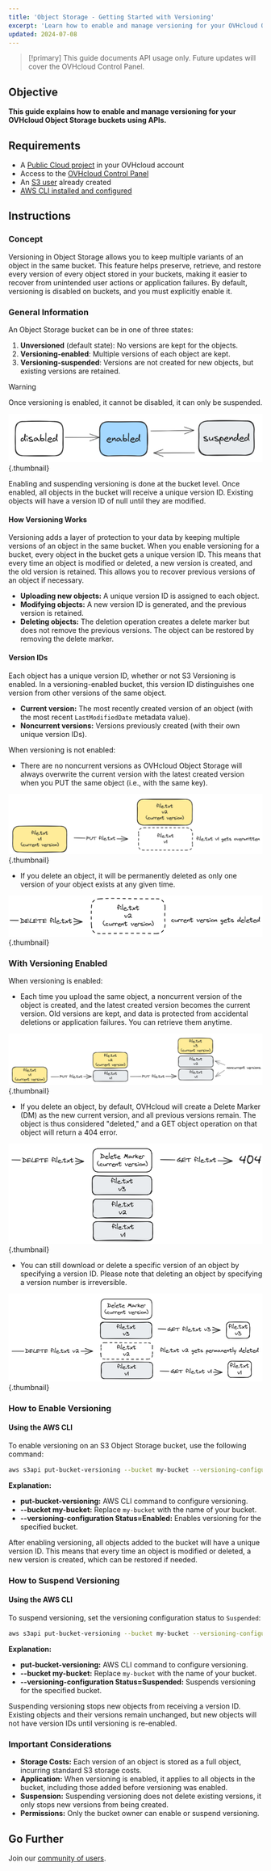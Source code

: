 ```yaml
---
title: 'Object Storage - Getting Started with Versioning'
excerpt: 'Learn how to enable and manage versioning for your OVHcloud Object Storage buckets using APIs'
updated: 2024-07-08
---
```


> [!primary]
> This guide documents API usage only. Future updates will cover the OVHcloud Control Panel.

## Objective

**This guide explains how to enable and manage versioning for your OVHcloud Object Storage buckets using APIs.**

## Requirements

- A [Public Cloud project](/pages/public_cloud/compute/create_a_public_cloud_project) in your OVHcloud account
- Access to the [OVHcloud Control Panel](/links/manager)
- An [S3 user](/pages/storage_and_backup/object_storage/s3_identity_and_access_management) already created
- [AWS CLI installed and configured](/pages/storage_and_backup/object_storage/s3_getting_started_with_object_storage)

## Instructions

### Concept

Versioning in Object Storage allows you to keep multiple variants of an object in the same bucket. This feature helps preserve, retrieve, and restore every version of every object stored in your buckets, making it easier to recover from unintended user actions or application failures. By default, versioning is disabled on buckets, and you must explicitly enable it.

### General Information

An Object Storage bucket can be in one of three states:

1. **Unversioned** (default state): No versions are kept for the objects.
2. **Versioning-enabled**: Multiple versions of each object are kept.
3. **Versioning-suspended**: Versions are not created for new objects, but existing versions are retained.

> [!warning]
> Once versioning is enabled, it cannot be disabled, it can only be suspended.

![Versioning States](images/versionning.png){.thumbnail}

Enabling and suspending versioning is done at the bucket level. Once enabled, all objects in the bucket will receive a unique version ID. Existing objects will have a version ID of null until they are modified.

#### How Versioning Works

Versioning adds a layer of protection to your data by keeping multiple versions of an object in the same bucket. When you enable versioning for a bucket, every object in the bucket gets a unique version ID. This means that every time an object is modified or deleted, a new version is created, and the old version is retained. This allows you to recover previous versions of an object if necessary.

- **Uploading new objects:** A unique version ID is assigned to each object.
- **Modifying objects:** A new version ID is generated, and the previous version is retained.
- **Deleting objects:** The deletion operation creates a delete marker but does not remove the previous versions. The object can be restored by removing the delete marker.

#### Version IDs

Each object has a unique version ID, whether or not S3 Versioning is enabled. In a versioning-enabled bucket, this version ID distinguishes one version from other versions of the same object.

- **Current version:** The most recently created version of an object (with the most recent `LastModifiedDate` metadata value).
- **Noncurrent versions:** Versions previously created (with their own unique version IDs).

When versioning is not enabled:

- There are no noncurrent versions as OVHcloud Object Storage will always overwrite the current version with the latest created version when you PUT the same object (i.e., with the same key).

![Versioning Disabled](images/Withversioningdisabled.png){.thumbnail}

- If you delete an object, it will be permanently deleted as only one version of your object exists at any given time.

![Permanent Deletion Without Versioning](images/Withversioningdisabled2.png){.thumbnail}

### With Versioning Enabled

When versioning is enabled:

- Each time you upload the same object, a noncurrent version of the object is created, and the latest created version becomes the current version. Old versions are kept, and data is protected from accidental deletions or application failures. You can retrieve them anytime.

![Versioning Enabled](images/Withversioningenabled.png){.thumbnail}

- If you delete an object, by default, OVHcloud will create a Delete Marker (DM) as the new current version, and all previous versions remain. The object is thus considered "deleted," and a GET object operation on that object will return a 404 error.

![Delete Marker With Versioning](images/Withversioningenabled2.png){.thumbnail}

- You can still download or delete a specific version of an object by specifying a version ID. Please note that deleting an object by specifying a version number is irreversible.

![Downloading or Deleting Specific Versions](images/Withversioningenabled3.png){.thumbnail}

### How to Enable Versioning

#### Using the AWS CLI

To enable versioning on an S3 Object Storage bucket, use the following command:

```sh
aws s3api put-bucket-versioning --bucket my-bucket --versioning-configuration Status=Enabled
```

**Explanation:**

- **put-bucket-versioning:** AWS CLI command to configure versioning.
- **--bucket my-bucket:** Replace `my-bucket` with the name of your bucket.
- **--versioning-configuration Status=Enabled:** Enables versioning for the specified bucket.

After enabling versioning, all objects added to the bucket will have a unique version ID. This means that every time an object is modified or deleted, a new version is created, which can be restored if needed.

### How to Suspend Versioning

#### Using the AWS CLI

To suspend versioning, set the versioning configuration status to `Suspended`:

```sh
aws s3api put-bucket-versioning --bucket my-bucket --versioning-configuration Status=Suspended
```

**Explanation:**

- **put-bucket-versioning:** AWS CLI command to configure versioning.
- **--bucket my-bucket:** Replace `my-bucket` with the name of your bucket.
- **--versioning-configuration Status=Suspended:** Suspends versioning for the specified bucket.

Suspending versioning stops new objects from receiving a version ID. Existing objects and their versions remain unchanged, but new objects will not have version IDs until versioning is re-enabled.

### Important Considerations

- **Storage Costs:** Each version of an object is stored as a full object, incurring standard S3 storage costs.
- **Application:** When versioning is enabled, it applies to all objects in the bucket, including those added before versioning was enabled.
- **Suspension:** Suspending versioning does not delete existing versions, it only stops new versions from being created.
- **Permissions:** Only the bucket owner can enable or suspend versioning.

## Go Further

Join our [community of users](/links/community).
